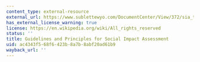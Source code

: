 ```yaml
---
content_type: external-resource
external_url: https://www.sublettewyo.com/DocumentCenter/View/372/sia_thompson?bidId=
has_external_license_warning: true
license: https://en.wikipedia.org/wiki/All_rights_reserved
status: ''
title: Guidelines and Principles for Social Impact Assessment
uid: ac4343f5-68f6-423b-8a7b-8abf20ad61b9
wayback_url: ''
---
```

